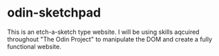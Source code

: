 # odin-sketchpad

This is an etch-a-sketch type website. I will be using skills aqcuired throughout "The Odin Project" to manipulate the DOM and create a fully functional website.